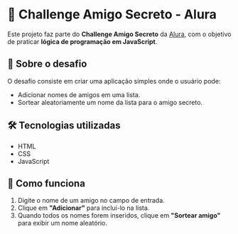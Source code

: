 # 🎁 Challenge Amigo Secreto - Alura

Este projeto faz parte do **Challenge Amigo Secreto** da [Alura](https://www.alura.com.br/), com o objetivo de praticar **lógica de programação em JavaScript**.

## 📌 Sobre o desafio
O desafio consiste em criar uma aplicação simples onde o usuário pode:
- Adicionar nomes de amigos em uma lista.
- Sortear aleatoriamente um nome da lista para o amigo secreto.

## 🛠 Tecnologias utilizadas
- HTML
- CSS
- JavaScript

## 🚀 Como funciona
1. Digite o nome de um amigo no campo de entrada.
2. Clique em **"Adicionar"** para incluí-lo na lista.
3. Quando todos os nomes forem inseridos, clique em **"Sortear amigo"** para exibir um nome aleatório.
